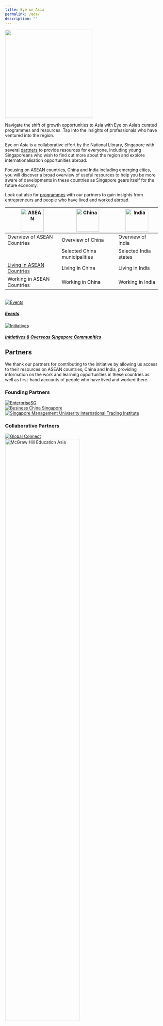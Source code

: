 ```yaml
---
title: Eye on Asia
permalink: /eoa/
description: ""
---
```

<img src="/images/eoa/navigation/logo-eoa.png" style="width:290px; height:auto;">

Navigate the shift of growth opportunities to Asia with Eye on Asia’s curated programmes and resources. Tap into the insights of professionals who have ventured into the region.

Eye on Asia is a collaborative effort by the National Library, Singapore with several [partners](#partners) to provide resources for everyone, including young Singaporeans who wish to find out more about the region and explore internationalisation opportunities abroad.

Focusing on ASEAN countries, China and India including emerging cities, you will discover a broad overview of useful resources to help you be more aware of developments in these countries as Singapore gears itself for the future economy.

Look out also for [programmes](#events) with our partners to gain insights from entrepreneurs and people who have lived and worked abroad.

| <img src="/images/eoa/navigation/ASEAN-banner.jpg" alt="ASEAN" style="height:75px; width:auto;">| <img src="/images/eoa/navigation/CHINA-banner.jpg" alt="China" style="height:75px; width:auto;">| <img src="/images/eoa/navigation/INDIA-banner.jpg" alt="India" style="height:75px; width:auto;">|
|---|---|---|
|Overview of ASEAN Countries|Overview of China|Overview of India|
||Selected China municipalities |Selected India states|
|[Living in ASEAN Countries](/eoa/living-in-asean/)|Living in China|Living in India|
|Working in ASEAN Countries |Working in China|Working in India|

<br>

<div class="row is-multiline">
		<div class="col is-half-tablet padding--bottom--lg">
			<a class="project-link" href="/eoa/events/" name="events">
				<img class="project-image" src="/images/eoa/navigation/events-card.jpg" alt="Events">
			<div class="project-card">
				<div class="project-title margin--bottom--xs">
					<h5><b>Events</b></h5>
				</div>
			</div>
			</a>
		</div>
		<div class="col is-half-tablet padding--bottom--lg">
			<a class="project-link" href="/eoa/initiatives/">
				<img class="project-image" src="/images/eoa/navigation/go-icon.png" alt="Initiatives">
			<div class="project-card">
				<div class="project-title margin--bottom--xs">
					<h5><b>Initiatives & Overseas Singapore Communities</b></h5>
				</div>
			</div>
			</a>
		</div>
</div>


## Partners

We thank our partners for contributing to the initiative by allowing us access to their resources on ASEAN countries, China and India, providing information on the work and learning opportunities in these countries as well as first-hand accounts of people who have lived and worked there.

### **Founding Partners**
	
<div>
	<div class="row is-multiline">
		<div class="col is-one-third-desktop is-one-third-tablet">
			<a href="https://www.enterprisesg.gov.sg/"><img src="/images/eoa/partners/Enterprise-Singapore-logo-new.png" alt="EnterpriseSG"></a>
		</div>
		<div class="col is-one-third-desktop is-one-third-tablet">
			<a href="http://www.businesschina.org.sg/en.php"><img src="/images/eoa/partners/BC-Logo-new.png" alt="Business China Singapore"></a>
		</div>
		<div class="col is-one-third-desktop is-one-third-tablet">
			<a href="http://iti.smu.edu.sg/"><img src="/images/eoa/partners/smu-logo-new.png" alt="Singapore Management Univserity International Trading Institute"></a>
		</div>
	</div>
</div>

### **Collaborative Partners**
<div>
	<div class="row is-multiline">
		<div class="col is-one-third-desktop is-one-third-tablet">
			<a href="https://globalconnect.sbf.org.sg/"><img src="/images/eoa/partners/GlobalConnect@SBF Logo.png" alt="Global Connect"></a>
		</div>
		<div class="col is-one-third-desktop is-one-third-tablet">
			<a href="https://www.mheducation.com.sg/"><img src="/images/eoa/partners/McGraw Hill logo.png" style="width:70%;" alt="McGraw Hill Education Asia"></a>
		</div>
		<div class="col is-one-third-desktop is-one-third-tablet">
			<a href="https://www.ntu.edu.sg/business"><img src="/images/eoa/partners/NBS_color-2.jpg" alt="Nanyang Business School"></a>
		</div>
	</div>
	<div class="row is-multiline">
		<div class="col is-one-third-desktop is-one-third-tablet">
			<a href="https://www.np.edu.sg/Pages/default.aspx"><img src="/images/eoa/partners/Ngee-Ann-Poly-logo-2.png" alt="Singapore Polytechnic"></a>
		</div>
		<div class="col is-one-third-desktop is-one-third-tablet">
			<a href="https://www.osg.sg/"><img src="/images/eoa/partners/OSG Youth Alliance Logo-2.png" alt="Globalising Young Minds"></a>
		</div>
		<div class="col is-one-third-desktop is-one-third-tablet">
			<a href="http://www.singaporeglobalnetwork.gov.sg/"><img src="/images/eoa/partners/SGN_HORIZONTAL LOGO_RED.png" alt="Singapore Global Network"></a>
		</div>
	</div>
	<div class="row is-multiline">
		<div class="col is-one-third-desktop is-one-third-tablet">
			<a href="https://sicci.com/"><img src="/images/eoa/partners/SICCI-logo-95th-logo-300x260.png" alt="Singapore Indian Chamber of Commerce & Industry" style="width:70%"></a>
		</div>
		<div class="col is-one-third-desktop is-one-third-tablet">
			<a href="https://www.sp.edu.sg/"><img src="/images/eoa/partners/sp-logo-new.png" alt="Singapore Polytechnic"></a>
		</div>
		<div class="col is-one-third-desktop is-one-third-tablet">
			<a href="https://www.smartcitiesnetwork.net/"><img src="/images/eoa/partners/SCN-Logo.jpg" alt="Smart Cities Network" style="max-width:80%"></a>
		</div>
	</div>
		<div class="row is-multiline">
		<div class="col is-one-third-desktop is-one-third-tablet">
			<a href="http://www.suss.edu.sg"><img src="/images/eoa/partners/suss-logo-new.png" alt="Singapore University of Social Sciences" style="max-width:80%"></a>
		</div>
			<div class="col is-one-third-desktop is-one-third-tablet">
			<a href="http://www.tp.edu.sg/"><img src="/images/eoa/partners/tp-logo-new.png" alt="Temasek Polytechnic"></a>
		</div>
		<div class="col is-one-third-desktop is-one-third-tablet">
			<a href="http://www.tlr.asia/"><img src="/images/eoa/partners/ASEAN Living Room Logo 2.png" alt="The ASEAN Living Room"></a>
		</div>
	</div>
	<div class="row is-multiline">
		<div class="col is-one-third-desktop is-one-third-tablet">
			<a href="https://www.theyoungseakers.com/"><img src="/images/eoa/partners/TheYoungSEAkers Logo.png" alt="The Young SEAkers" style="height:100px; width:auto;"></a>
		</div>
				<div class="col is-one-third-desktop is-one-third-tablet">
			<a href="https://www.uaesbc.com/"><img src="/images/eoa/partners/UAESBC_new2.jpg" alt="UAE Singapore Business Council"></a>
		</div>
		<div class="col is-one-third-desktop is-one-third-tablet">
			<a href="https://www.yale-nus.edu.sg"><img src="/images/eoa/partners/yale-nus-logo-new.png" alt="Yale NUS College"></a>
		</div>
	</div>
	<div class="row is-multiline">
		<div class="col is-one-third-desktop is-one-third-tablet">
			<a href="https://www.youthcorps.sg/en"><img src="/images/eoa/partners/YCS-_-NYC-Version-small.png" alt="National Youth Council"></a>
		</div>
	</div>
</div>